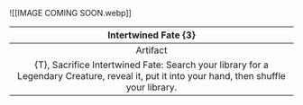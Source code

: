 ![[IMAGE COMING SOON.webp]]

|                                                            Intertwined Fate {3}                                                             |
| :-----------------------------------------------------------------------------------------------------------------------------------------: |
|                                                                  Artifact                                                                   |
| {T}, Sacrifice Intertwined Fate: Search your library for a Legendary Creature, reveal it, put it into your hand, then shuffle your library. |
